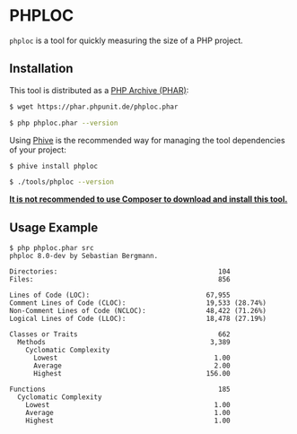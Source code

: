 # PHPLOC

`phploc` is a tool for quickly measuring the size of a PHP project.

## Installation

This tool is distributed as a [PHP Archive (PHAR)](https://php.net/phar):

```bash
$ wget https://phar.phpunit.de/phploc.phar

$ php phploc.phar --version
```

Using [Phive](https://phar.io/) is the recommended way for managing the tool dependencies of your project:

```bash
$ phive install phploc

$ ./tools/phploc --version
```

**[It is not recommended to use Composer to download and install this tool.](https://docs.phpunit.de/en/main/installation.html#phar-or-composer)**

## Usage Example

```
$ php phploc.phar src
phploc 8.0-dev by Sebastian Bergmann.

Directories:                                        104
Files:                                              856

Lines of Code (LOC):                             67,955
Comment Lines of Code (CLOC):                    19,533 (28.74%)
Non-Comment Lines of Code (NCLOC):               48,422 (71.26%)
Logical Lines of Code (LLOC):                    18,478 (27.19%)

Classes or Traits                                   662
  Methods                                         3,389
    Cyclomatic Complexity
      Lowest                                       1.00
      Average                                      2.00
      Highest                                    156.00

Functions                                           185
  Cyclomatic Complexity
    Lowest                                         1.00
    Average                                        1.00
    Highest                                        1.00
```
